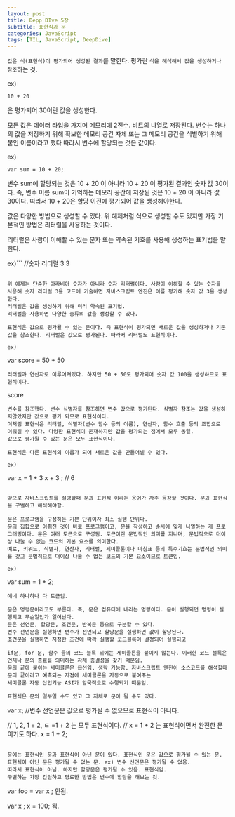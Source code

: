 ```yaml
---
layout: post
title: Depp DIve 5장
subtitle: 표현식과 문
categories: JavaScript
tags: [TIL, JavaScript, DeepDive]
---
```



``값은 식(표현식)이 평가되어 생성된 결과``를 말한다. 평가란 ``식을 해석해서 값을 생성하거나 참조``하는 것. 

ex)
```
10 + 20
```

은 평가되어 30이란 값을 생성한다.

모든 값은 데이터 타입을 가지며 메모리에 2진수. 비트의 나열로 저장된다.
변수는 하나의 값을 저장하기 위해 확보한 메모리 공간 자체 또는 그 메모리 공간을 식별하기 위해 붙인 이름이라고 했다 따라서 변수에 할당되는 것은 값이다.

ex)
```
var sum = 10 + 20;
```
변수 sum에 할당되는 것은 10 + 20 이 아니라 10 + 20 이 평가된 결과인 숫자 값 30이다. 
즉, 변수 이름 sum이 기억하는 메모리 공간에 저장된 것은 10 + 20 이 아니라 값 30이다. 따라서 10 + 20은 할당 이전에 평가되어 값을 생성해야한다.

값은 다양한 방법으로 생성할 수 있다. 위 예제처럼 식으로 생성할 수도 있지만 가장 기본적인 방법은 리터럴을 사용하는 것이다.

리터럴은 사람이 이해할 수 있는 문자 또는 약속된 기호를 사용해 생성하는 표기법을 말한다.

ex)```
//숫자 리터럴 3
3
```

위 에제는 단순한 아라비아 숫자가 아니라 숫자 리터럴이다. 사람이 이해할 수 있는 숫자를 사용해 숫자 리터럴 3을 코드에 기술하면 자바스크립트 엔진은 이를 평가해 숫자 값 3을 생성한다.
리터럴은 값을 생성하기 위해 미리 약속된 표기법.
리터럴을 사용하면 다양한 종류의 값을 생성할 수 있다.

표현식은 값으로 평가될 수 있는 문이다. 즉 표현식이 평가되면 새로운 값을 생성하거나 기존값을 참조한다. 리터럴은 값으로 평가된다. 따라서 리터럴도 표현식이다.

ex)
```
var score = 50 + 50
```
리터럴과 연산자로 이루어져있다. 하지만 50 + 50도 평가되어 숫자 값 100을 생성하므로 표현식이다.
```
score
```
변수를 참조했다. 변수 식별자를 참조하면 변수 값으로 평가된다. 식별자 참조는 값을 생성하지않았지만 값으로 평가 되므로 표현식이다.
이처럼 표현식은 리터럴, 식별자(변수 함수 등의 이름), 연산자, 함수 호출 등의 조합으로 이뤄질 수 있다. 다양한 표현식이 존재하지만 값을 평가되는 점에서 모두 동일.
값으로 평가될 수 있는 문은 모두 표현식이다.

표현식은 다른 표현식의 이룹가 되어 새로운 값을 만들어낼 수 있다.

ex)
```
var x = 1 + 3
x + 3 ; // 6
```

앞으로 자바스크립트를 설명할때 문과 표현식 이라는 용어가 자주 등장할 것이다. 문과 표현식을 구별하고 해석해야함.

문은 프로그램을 구성하는 기본 단위이자 최소 실행 단위다.
문의 집합으로 이뤄진 것이 바로 프로그램이고, 문을 작성하고 순서에 맞게 나열하는 게 프로그래밍이다. 문은 여러 토큰으로 구성됨. 토큰이란 문법적인 의미를 지니며, 문법적으로 더이상 나눌 수 없는 코드의 기본 요소를 의미한다.
예로, 키워드, 식별자, 연산자, 리터럴, 세미콜론이나 마침표 등의 특수기호는 문법적인 의미를 갖고 문법적으로 더이상 나눌 수 없는 코드의 기본 요소이므로 토큰임.

ex) 
```
var sum =  1 + 2;
```
얘네 하나하나 다 토큰임.

문은 명령문이라고도 부른다. 즉, 문은 컴퓨터에 내리는 명령이다. 문이 실행되면 명령이 실행되고 무슨일인가 일어난다.
문은 선언문, 할당문, 조건문, 반복문 등으로 구분할 수 있다.
변수 선언문을 실행하면 변수가 선언되고 할당문을 실행하면 값이 할당된다.
조건문을 실행하면 지정한 조건에 따라 실행할 코드블록이 결정되어 실행되고

if문, for 문, 함수 등의 코드 블록 뒤에는 세미콜론을 붙이지 않는다. 이러한 코드 블록은 언제나 문의 종료를 의미하는 자체 종결성을 갖기 때문임.
문의 끝에 붙이는 세미콜론은 옵션임. 생략 가능함. 자바스크립트 엔진이 소스코드를 해석할때 문의 끝이라고 예측되는 지점에 세미콜론을 자동으로 붙여주는
세미콜론 자동 삽입기능 ASI가 암묵적으로 수행되기 때문임.

표현식은 문의 일부일 수도 있고 그 자체로 문이 될 수도 있다. 

```
var x;
//변수 선언문은 값으로 평가될 수 없으므로 표현식이 아니다.

// 1, 2, 1 + 2, ㅌ =1 + 2 는 모두 표현식이다.
// x = 1 + 2 는 표현식이면서 완전한 문이기도 하다.
x = 1 + 2;
```

문에는 표현식인 문과 표현식이 아닌 문이 있다. 표현식인 문은 값으로 평가될 수 있는 문. 표현식이 아닌 문은 평가될 수 없는 문. ex) 변수 선언문은 평가될 수 없음.
따라서 표현식이 아님. 하지만 할당문은 평가될 수 있음. 표현식임.
구별하는 가장 간단하고 명료한 방법은 변수에 할당을 해보는 것.
```
var foo = var x ;
안됨.

var x ;
x = 100;
됨.

```
